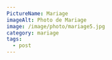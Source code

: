 ```yaml
---
PictureName: Mariage
imageAlt: Photo de Mariage
image: /image/photo/mariage5.jpg
category: mariage
tags:
  - post
---
```


